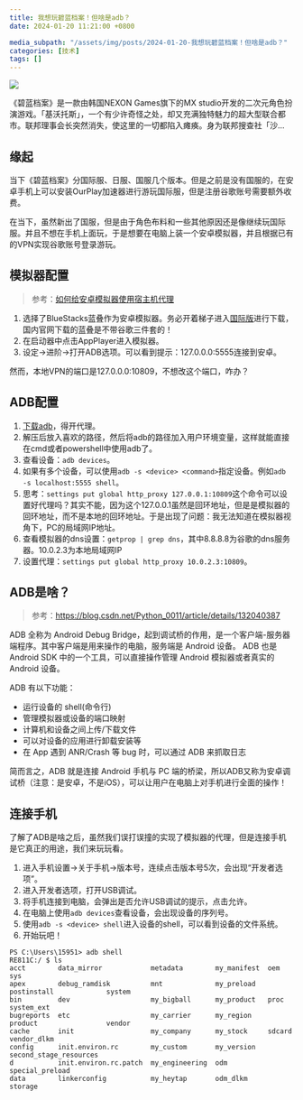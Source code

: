 ```yaml
---
title: 我想玩碧蓝档案！但啥是adb？
date: 2024-01-20 11:21:00 +0800

media_subpath: "/assets/img/posts/2024-01-20-我想玩碧蓝档案！但啥是adb？"
categories: [技术]
tags: []
---
```


![](1.jpeg)

《碧蓝档案》是一款由韩国NEXON Games旗下的MX studio开发的二次元角色扮演游戏。「基沃托斯」，一个有少许奇怪之处，却又充满独特魅力的超大型联合都市。联邦理事会长突然消失，使这里的一切都陷入瘫痪。身为联邦搜查社「沙...

## 缘起

当下《碧蓝档案》分国际服、日服、国服几个版本。但是之前是没有国服的，在安卓手机上可以安装OurPlay加速器进行游玩国际服，但是注册谷歌账号需要额外收费。

在当下，虽然新出了国服，但是由于角色布料和一些其他原因还是像继续玩国际服。并且不想在手机上面玩，于是想要在电脑上装一个安卓模拟器，并且根据已有的VPN实现谷歌账号登录游玩。

## 模拟器配置

> 参考：[如何给安卓模拟器使用宿主机代理](https://www.bilibili.com/read/cv18390870/)

1. 选择了BlueStacks蓝叠作为安卓模拟器。务必开着梯子进入[国际版](https://www.bluestacks.com/)进行下载，国内官网下载的蓝叠是不带谷歌三件套的！
2. 在启动器中点击AppPlayer进入模拟器。
3. 设定->进阶->打开ADB选项。可以看到提示：127.0.0.0:5555连接到安卓。

然而，本地VPN的端口是127.0.0.0:10809，不想改这个端口，咋办？

## ADB配置

1. [下载adb](https://dl.google.com/android/repository/platform-tools-latest-windows.zip)，得开代理。
2. 解压后放入喜欢的路径，然后将adb的路径加入用户环境变量，这样就能直接在cmd或者powershell中使用adb了。
3. 查看设备：`adb devices`。
4. 如果有多个设备，可以使用`adb -s <device> <command>`指定设备。例如`adb -s localhost:5555 shell`。
5. 思考：`settings put global http_proxy 127.0.0.1:10809`这个命令可以设置好代理吗？其实不能，因为这个127.0.0.1虽然是回环地址，但是是模拟器的回环地址，而不是本地的回环地址。于是出现了问题：我无法知道在模拟器视角下，PC的局域网IP地址。
6. 查看模拟器的dns设置：`getprop | grep dns`，其中8.8.8.8为谷歌的dns服务器。10.0.2.3为本地局域网IP
7. 设置代理：`settings put global http_proxy 10.0.2.3:10809`。

## ADB是啥？

> 参考：https://blog.csdn.net/Python_0011/article/details/132040387

ADB 全称为 Android Debug Bridge，起到调试桥的作用，是一个客户端-服务器端程序。其中客户端是用来操作的电脑，服务端是 Android 设备。 ADB 也是 Android SDK 中的一个工具，可以直接操作管理 Android 模拟器或者真实的 Android 设备。 

ADB 有以下功能：

- 运行设备的 shell(命令行)
- 管理模拟器或设备的端口映射
- 计算机和设备之间上传/下载文件
- 可以对设备的应用进行卸载安装等
- 在 App 遇到 ANR/Crash 等 bug 时，可以通过 ADB 来抓取日志

简而言之，ADB 就是连接 Android 手机与 PC 端的桥梁，所以ADB又称为安卓调试桥（注意：是安卓，不是iOS），可以让用户在电脑上对手机进行全面的操作！

## 连接手机

了解了ADB是啥之后，虽然我们误打误撞的实现了模拟器的代理，但是连接手机是它真正的用途，我们来玩玩看。

1. 进入手机设置->关于手机->版本号，连续点击版本号5次，会出现“开发者选项”。
2. 进入开发者选项，打开USB调试。
3. 将手机连接到电脑，会弹出是否允许USB调试的提示，点击允许。
4. 在电脑上使用`adb devices`查看设备，会出现设备的序列号。
5. 使用`adb -s <device> shell`进入设备的shell，可以看到设备的文件系统。
6. 开始玩吧！

```shell
PS C:\Users\15951> adb shell
RE811C:/ $ ls
acct        data_mirror            metadata        my_manifest  oem                     sys
apex        debug_ramdisk          mnt             my_preload   postinstall             system
bin         dev                    my_bigball      my_product   proc                    system_ext
bugreports  etc                    my_carrier      my_region    product                 vendor
cache       init                   my_company      my_stock     sdcard                  vendor_dlkm
config      init.environ.rc        my_custom       my_version   second_stage_resources
d           init.environ.rc.patch  my_engineering  odm          special_preload
data        linkerconfig           my_heytap       odm_dlkm     storage
```
